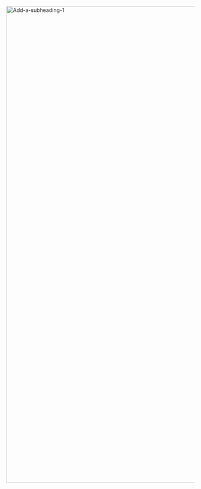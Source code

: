 <img width="2560" height="1274" alt="Add-a-subheading-1" src="https://github.com/user-attachments/assets/9b59fb0c-304a-4000-b0de-d84b67ecc7ac" />

